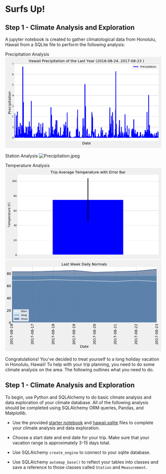 # Surfs Up!

## Step 1 - Climate Analysis and Exploration
A jupyter notebook is created to gather climatological data from Honolulu, Hawaii from a SQLite file to perform the following analysis:

Precipitation Analysis
![Precipitation](Images/Precipitation_plot.png)

Station Analysis
![Precipitation.jpeg](Images/Temperature_histogram.png.png)

Temperature Analysis
![Precipitation.jpeg](Images/Average_temperature.png)
![Precipitation.jpeg](Images/Daily_Normals.png)




Congratulations! You've decided to treat yourself to a long holiday vacation in Honolulu, Hawaii! To help with your trip planning, you need to do some climate analysis on the area. The following outlines what you need to do.

## Step 1 - Climate Analysis and Exploration

To begin, use Python and SQLAlchemy to do basic climate analysis and data exploration of your climate database. All of the following analysis should be completed using SQLAlchemy ORM queries, Pandas, and Matplotlib.

* Use the provided [starter notebook](climate_starter.ipynb) and [hawaii.sqlite](Resources/hawaii.sqlite) files to complete your climate analysis and data exploration.

* Choose a start date and end date for your trip. Make sure that your vacation range is approximately 3-15 days total.

* Use SQLAlchemy `create_engine` to connect to your sqlite database.

* Use SQLAlchemy `automap_base()` to reflect your tables into classes and save a reference to those classes called `Station` and `Measurement`.

